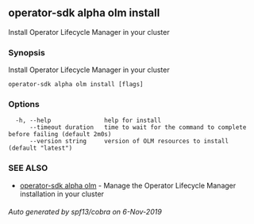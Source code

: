 ## operator-sdk alpha olm install

Install Operator Lifecycle Manager in your cluster

### Synopsis

Install Operator Lifecycle Manager in your cluster

```
operator-sdk alpha olm install [flags]
```

### Options

```
  -h, --help               help for install
      --timeout duration   time to wait for the command to complete before failing (default 2m0s)
      --version string     version of OLM resources to install (default "latest")
```

### SEE ALSO

* [operator-sdk alpha olm](operator-sdk_alpha_olm.md)	 - Manage the Operator Lifecycle Manager installation in your cluster

###### Auto generated by spf13/cobra on 6-Nov-2019
